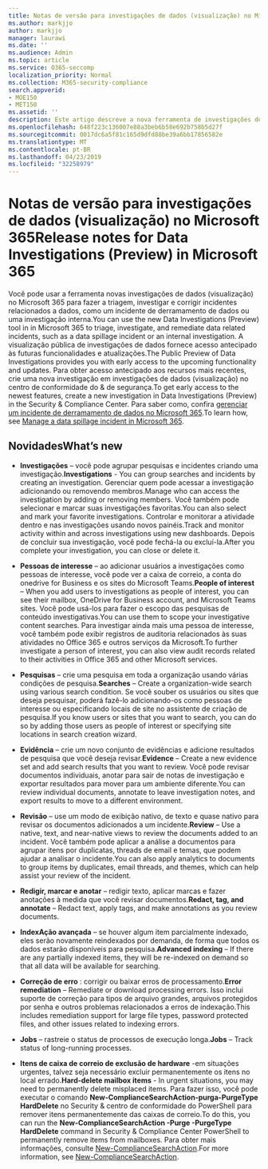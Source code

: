 ```yaml
---
title: Notas de versão para investigações de dados (visualização) no Microsoft 365
ms.author: markjjo
author: markjjo
manager: laurawi
ms.date: ''
ms.audience: Admin
ms.topic: article
ms.service: O365-seccomp
localization_priority: Normal
ms.collection: M365-security-compliance
search.appverid:
- MOE150
- MET150
ms.assetid: ''
description: Este artigo descreve a nova ferramenta de investigações de dados (visualização) no Microsoft 365.
ms.openlocfilehash: 648f223c136007e88a3beb6b58e692b758b5d27f
ms.sourcegitcommit: 0017dc6a5f81c165d9dfd88be39a6bb17856582e
ms.translationtype: MT
ms.contentlocale: pt-BR
ms.lasthandoff: 04/23/2019
ms.locfileid: "32258979"
---
```

# <a name="release-notes-for-data-investigations-preview-in-microsoft-365"></a><span data-ttu-id="a423f-103">Notas de versão para investigações de dados (visualização) no Microsoft 365</span><span class="sxs-lookup"><span data-stu-id="a423f-103">Release notes for Data Investigations (Preview) in Microsoft 365</span></span>

<span data-ttu-id="a423f-104">Você pode usar a ferramenta novas investigações de dados (visualização) no Microsoft 365 para fazer a triagem, investigar e corrigir incidentes relacionados a dados, como um incidente de derramamento de dados ou uma investigação interna.</span><span class="sxs-lookup"><span data-stu-id="a423f-104">You can use the new Data Investigations (Preview) tool in in Microsoft 365 to triage, investigate, and remediate data related incidents, such as a data spillage incident or an internal investigation.</span></span> <span data-ttu-id="a423f-105">A visualização pública de investigações de dados fornece acesso antecipado às futuras funcionalidades e atualizações.</span><span class="sxs-lookup"><span data-stu-id="a423f-105">The Public Preview of Data Investigations provides you with early access to the upcoming functionality and updates.</span></span> <span data-ttu-id="a423f-106">Para obter acesso antecipado aos recursos mais recentes, crie uma nova investigação em investigações de dados (visualização) no centro de conformidade do & de segurança.</span><span class="sxs-lookup"><span data-stu-id="a423f-106">To get early access to the newest features, create a new investigation in Data Investigations (Preview) in the Security & Compliance Center.</span></span> <span data-ttu-id="a423f-107">Para saber como, confira [gerenciar um incidente de derramamento de dados no Microsoft 365](manage-data-spillage-incidents.md).</span><span class="sxs-lookup"><span data-stu-id="a423f-107">To learn how, see [Manage a data spillage incident in Microsoft 365](manage-data-spillage-incidents.md).</span></span>

## <a name="whats-new"></a><span data-ttu-id="a423f-108">Novidades</span><span class="sxs-lookup"><span data-stu-id="a423f-108">What’s new</span></span> 

- <span data-ttu-id="a423f-109">**Investigações** – você pode agrupar pesquisas e incidentes criando uma investigação.</span><span class="sxs-lookup"><span data-stu-id="a423f-109">**Investigations** - You can group searches and incidents by creating an investigation.</span></span> <span data-ttu-id="a423f-110">Gerenciar quem pode acessar a investigação adicionando ou removendo membros.</span><span class="sxs-lookup"><span data-stu-id="a423f-110">Manage who can access the investigation by adding or removing members.</span></span>  <span data-ttu-id="a423f-111">Você também pode selecionar e marcar suas investigações favoritas.</span><span class="sxs-lookup"><span data-stu-id="a423f-111">You can also select and mark your favorite investigations.</span></span> <span data-ttu-id="a423f-112">Controlar e monitorar a atividade dentro e nas investigações usando novos painéis.</span><span class="sxs-lookup"><span data-stu-id="a423f-112">Track and monitor activity within and across investigations using new dashboards.</span></span> <span data-ttu-id="a423f-113">Depois de concluir sua investigação, você pode fechá-la ou excluí-la.</span><span class="sxs-lookup"><span data-stu-id="a423f-113">After you complete your investigation, you can close or delete it.</span></span>

- <span data-ttu-id="a423f-114">**Pessoas de interesse** – ao adicionar usuários a investigações como pessoas de interesse, você pode ver a caixa de correio, a conta do onedrive for Business e os sites do Microsoft Teams.</span><span class="sxs-lookup"><span data-stu-id="a423f-114">**People of interest** – When you add users to investigations as people of interest, you can see their mailbox, OneDrive for Business account, and Microsoft Teams sites.</span></span> <span data-ttu-id="a423f-115">Você pode usá-los para fazer o escopo das pesquisas de conteúdo investigativas.</span><span class="sxs-lookup"><span data-stu-id="a423f-115">You can use them to scope your investigative content searches.</span></span> <span data-ttu-id="a423f-116">Para investigar ainda mais uma pessoa de interesse, você também pode exibir registros de auditoria relacionados às suas atividades no Office 365 e outros serviços da Microsoft.</span><span class="sxs-lookup"><span data-stu-id="a423f-116">To further investigate a person of interest, you can also view audit records related to their activities in Office 365 and other Microsoft services.</span></span>

- <span data-ttu-id="a423f-117">**Pesquisas** – crie uma pesquisa em toda a organização usando várias condições de pesquisa.</span><span class="sxs-lookup"><span data-stu-id="a423f-117">**Searches** – Create a organization-wide search using various search condition.</span></span> <span data-ttu-id="a423f-118">Se você souber os usuários ou sites que deseja pesquisar, poderá fazê-lo adicionando-os como pessoas de interesse ou especificando locais de site no assistente de criação de pesquisa.</span><span class="sxs-lookup"><span data-stu-id="a423f-118">If you know users or sites that you want to search, you can do so by adding those users as people of interest or specifying site locations in search creation wizard.</span></span> 

- <span data-ttu-id="a423f-119">**Evidência** – crie um novo conjunto de evidências e adicione resultados de pesquisa que você deseja revisar.</span><span class="sxs-lookup"><span data-stu-id="a423f-119">**Evidence** – Create a new evidence set and add search results that you want to review.</span></span> <span data-ttu-id="a423f-120">Você pode revisar documentos individuais, anotar para sair de notas de investigação e exportar resultados para mover para um ambiente diferente.</span><span class="sxs-lookup"><span data-stu-id="a423f-120">You can review individual documents, annotate to leave investigation notes, and export results to move to a different environment.</span></span> 

- <span data-ttu-id="a423f-121">**Revisão** – use um modo de exibição nativo, de texto e quase nativo para revisar os documentos adicionados a um incidente.</span><span class="sxs-lookup"><span data-stu-id="a423f-121">**Review** – Use a native, text, and near-native views to review the documents added to an incident.</span></span> <span data-ttu-id="a423f-122">Você também pode aplicar a análise a documentos para agrupar itens por duplicatas, threads de email e temas, que podem ajudar a analisar o incidente.</span><span class="sxs-lookup"><span data-stu-id="a423f-122">You can also apply analytics to documents to group items by duplicates, email threads, and themes, which can help assist your review of the incident.</span></span> 

- <span data-ttu-id="a423f-123">**Redigir, marcar e anotar** – redigir texto, aplicar marcas e fazer anotações à medida que você revisar documentos.</span><span class="sxs-lookup"><span data-stu-id="a423f-123">**Redact, tag, and annotate** – Redact text, apply tags, and make annotations as you review documents.</span></span>
  
- <span data-ttu-id="a423f-124">**IndexAção avançada** – se houver algum item parcialmente indexado, eles serão novamente reindexados por demanda, de forma que todos os dados estarão disponíveis para pesquisa.</span><span class="sxs-lookup"><span data-stu-id="a423f-124">**Advanced indexing** – If there are any partially indexed items, they will be re-indexed on demand so that all data will be available for searching.</span></span>

- <span data-ttu-id="a423f-125">**Correção de erro** : corrigir ou baixar erros de processamento.</span><span class="sxs-lookup"><span data-stu-id="a423f-125">**Error remediation** – Remediate or download processing errors.</span></span> <span data-ttu-id="a423f-126">Isso inclui suporte de correção para tipos de arquivo grandes, arquivos protegidos por senha e outros problemas relacionados a erros de indexação.</span><span class="sxs-lookup"><span data-stu-id="a423f-126">This includes remediation support for large file types, password protected files, and other issues related to indexing errors.</span></span> 

- <span data-ttu-id="a423f-127">**Jobs** – rastreie o status de processos de execução longa.</span><span class="sxs-lookup"><span data-stu-id="a423f-127">**Jobs** – Track status of long-running processes.</span></span>

- <span data-ttu-id="a423f-128">**Itens de caixa de correio de exclusão de hardware** -em situações urgentes, talvez seja necessário excluir permanentemente os itens no local errado.</span><span class="sxs-lookup"><span data-stu-id="a423f-128">**Hard-delete mailbox items** - In urgent situations, you may need to permanently delete misplaced items.</span></span> <span data-ttu-id="a423f-129">Para fazer isso, você pode executar o comando **New-ComplianceSearchAction-purga-PurgeType HardDelete** no Security & centro de conformidade do PowerShell para remover itens permanentemente das caixas de correio.</span><span class="sxs-lookup"><span data-stu-id="a423f-129">To do this, you can run the **New-ComplianceSearchAction -Purge -PurgeType HardDelete** command in Security & Compliance Center PowerShell to permanently remove items from mailboxes.</span></span> <span data-ttu-id="a423f-130">Para obter mais informações, consulte [New-ComplianceSearchAction](https://docs.microsoft.com/powershell/module/exchange/policy-and-compliance-content-search/new-compliancesearchaction).</span><span class="sxs-lookup"><span data-stu-id="a423f-130">For more information, see [New-ComplianceSearchAction](https://docs.microsoft.com/powershell/module/exchange/policy-and-compliance-content-search/new-compliancesearchaction).</span></span>
